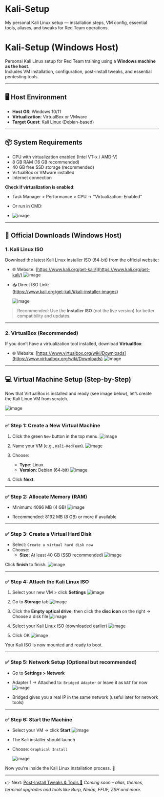 # Kali-Setup
My personal Kali Linux setup — installation steps, VM config, essential tools, aliases, and tweaks for Red Team operations.

# Kali-Setup (Windows Host)
Personal Kali Linux setup for Red Team training using a **Windows machine as the host**.  
Includes VM installation, configuration, post-install tweaks, and essential pentesting tools.

---

## 🖥️ Host Environment

- **Host OS**: Windows 10/11  
- **Virtualization**: VirtualBox or VMware  
- **Target Guest**: Kali Linux (Debian-based)

---

## 📦 System Requirements

- CPU with virtualization enabled (Intel VT-x / AMD-V)
- 8 GB RAM (16 GB recommended)
- 40 GB free SSD storage (recommended)
- VirtualBox or VMware installed
- Internet connection

**Check if virtualization is enabled:**

- Task Manager > Performance > CPU → "Virtualization: Enabled"  
- Or run in CMD:

- ![image](https://github.com/user-attachments/assets/793f00db-e1d9-419b-a008-ee0904dacd05)

- ---

## 🔗 Official Downloads (Windows Host)

### 1. Kali Linux ISO
Download the latest Kali Linux installer ISO (64-bit) from the official website:

- 🌐 Website: [https://www.kali.org/get-kali/](https://www.kali.org/get-kali/)
![image](https://github.com/user-attachments/assets/1e81f885-6e44-4494-8577-03d963a7a812)


- 📥 Direct ISO Link:  
  (https://www.kali.org/get-kali/#kali-installer-images)

  ![image](https://github.com/user-attachments/assets/3d4be01f-2d50-49f0-b495-f83d6358d868)

  

> Recommended: Use the **Installer ISO** (not the live version) for better compatibility and updates.

---

### 2. VirtualBox (Recommended)

If you don’t have a virtualization tool installed, download **VirtualBox**:

- 🌐 Website: [https://www.virtualbox.org/wiki/Downloads](https://www.virtualbox.org/wiki/Downloads)
 ![image](https://github.com/user-attachments/assets/49b61c8b-0a28-416c-b720-6748aab772f7)


---

## 💻 Virtual Machine Setup (Step-by-Step)

Now that VirtualBox is installed and ready (see image below), let’s create the Kali Linux VM from scratch.

![image](https://github.com/user-attachments/assets/66ccb115-40db-4bd1-b8ea-568931ca9ff0)



---

### ✅ Step 1: Create a New Virtual Machine

1. Click the green `New` button in the top menu.
   ![image](https://github.com/user-attachments/assets/59367b3b-c424-4861-9ac3-75cf70a6daf6)

2. Name your VM (e.g., `Kali-RedTeam`).
   ![image](https://github.com/user-attachments/assets/b3f5aaf0-c563-4a5b-b7dc-13f4f8a4dcda)

3. Choose:
   - **Type**: Linux
   - **Version**: Debian (64-bit)
     ![image](https://github.com/user-attachments/assets/4f669566-8cb2-4daf-b758-c815b016fd0f)

4. Click **Next**.

---

### ✅ Step 2: Allocate Memory (RAM)

- Minimum: 4096 MB (4 GB)
      ![image](https://github.com/user-attachments/assets/88750399-1ff7-4da5-aaaf-0346e64da6f4)


- Recommended: 8192 MB (8 GB) or more if available

---

### ✅ Step 3: Create a Virtual Hard Disk

- Select: `Create a virtual hard disk now`
- Choose:
   - **Size**: At least 40 GB (SSD recommended)
     ![image](https://github.com/user-attachments/assets/a89d3eec-4258-49b9-8984-2f43499e7209)


Click **finish** to finish.
![image](https://github.com/user-attachments/assets/b726e445-b06b-4712-a0d7-4abf39887b96)


---

### ✅ Step 4: Attach the Kali Linux ISO

1. Select your new VM > click **Settings**
   ![image](https://github.com/user-attachments/assets/4aaf8be8-e039-4161-93f9-b98cfa3a803d)

2. Go to **Storage** tab
   ![image](https://github.com/user-attachments/assets/ff8ea5bc-d881-4f46-8e59-fb0fb96d901d)

3. Click the **Empty optical drive**, then click the **disc icon** on the right → Choose a disk file
   ![image](https://github.com/user-attachments/assets/1355edee-de32-4a35-a17e-fd29d52f0206)

4. Select your Kali Linux ISO (downloaded earlier)
   ![image](https://github.com/user-attachments/assets/39f5f520-7dc5-48b1-b669-5a4c269ef7a7)

5. Click OK
   ![image](https://github.com/user-attachments/assets/19587969-305d-468d-a25a-3a4b68966763)

Your Kali ISO is now mounted and ready to boot.

---

### ✅ Step 5: Network Setup (Optional but recommended)

- Go to **Settings > Network**
- Adapter 1 → Attached to: `Bridged Adapter` or leave it as `NAT` for now
  ![image](https://github.com/user-attachments/assets/b0f8d944-6357-4837-b714-56961cf6a849)

- Bridged gives you a real IP in the same network (useful later for network tools)

---

### ✅ Step 6: Start the Machine

- Select your VM → click **Start**
  ![image](https://github.com/user-attachments/assets/fe99f3e2-86fa-4ff4-bea3-fdff9df70901)

- The Kali installer should launch
- Choose: `Graphical Install`

  ![image](https://github.com/user-attachments/assets/5c2aeb38-49f8-4e90-93b2-cd4e5bd05c04)


Now you're inside the Kali Linux installation process. 🎉

---

👉 Next: [Post-Install Tweaks & Tools 🔧](#)
*Coming soon – alias, themes, terminal upgrades and tools like Burp, Nmap, FFUF, ZSH and more.*





